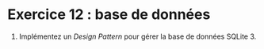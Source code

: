 # Exercice 12 : base de données

1. Implémentez un *Design Pattern* pour gérer la base de données SQLite 3.
